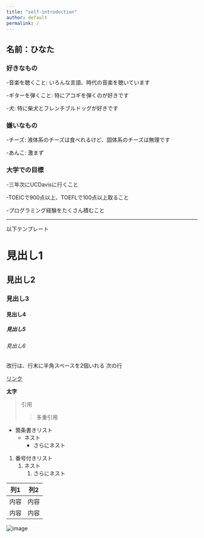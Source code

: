 ```yaml
---
title: "self-introduction"
author: default
permalink: /
---
```



## **名前：ひなた**


### 好きなもの
-音楽を聴くこと: いろんな言語、時代の音楽を聴いています  

-ギターを弾くこと: 特にアコギを弾くのが好きです  

-犬: 特に柴犬とフレンチブルドッグが好きです  

### 嫌いなもの
-チーズ: 液体系のチーズは食べれるけど、固体系のチーズは無理です

-あんこ: 激まず

### 大学での目標
-三年次にUCDavisに行くこと  

-TOEICで900点以上、TOEFLで100点以上取ること  

-プログラミング経験をたくさん積むこと


---

以下テンプレート

# 見出し1
## 見出し2
### 見出し3
#### 見出し4
##### 見出し5
###### 見出し6

改行は、行末に半角スペースを2個いれる
次の行

[リンク](https://www.google.co.jp/)

**太字**

> 引用
>> 多重引用


- 箇条書きリスト
  - ネスト
    - さらにネスト


1. 番号付きリスト
   1. ネスト
      1. さらにネスト


| 列1  | 列2  |
|-----|-----|
| 内容  | 内容  |
| 内容  | 内容  |

![image](/GHPages_WebSite/assets/images/logo-150.png)
